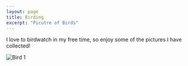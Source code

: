 ```yaml
---
layout: page
title: Birding
excerpt: "Picutre of Birds"
---
```


I love to birdwatch in my free time, so enjoy some of the pictures I have collected!

![Bird 1](/images/bird_pics/bb_20230218.jpg.png)